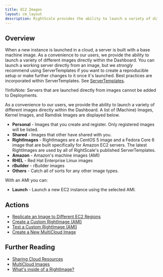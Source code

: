 ```yaml
---
title: EC2 Images
layout: cm_layout
description: RightScale provides the ability to launch a variety of different machine images directly within the RightScale Cloud Management Dashboard.
---
```

## Overview

When a new instance is launched in a cloud, a server is built with a base machine image. As a convenience to our users, we provide the ability to launch a variety of different images directly within the Dashboard. You can launch a working server directly from an image, but we *strongly* recommend using ServerTemplates if you want to create a reproducible setup or make further changes to it once it's launched. Best practices are incorporated within ServerTemplates. See [ServerTemplates](/cm/dashboard/design/server_templates/servertemplates.html).

!!info*Note:* Servers that are launched directly from images cannot be added to Deployments.

As a convenience to our users, we provide the ability to launch a variety of different images directly within the Dashboard. A list of (Machine) Images, Kernel Images, and Ramdisk Images are displayed below.

* **Personal** - Images that you create and register. Only registered images will be listed.
* **Shared** - Images that other have shared with you.
* **RightImages** - RightImages are a CentOS 5 image and a Fedora Core 6 image that are built specifically for Amazon EC2 servers. The latest RightImages are used by all of RightScale's published ServerTemplates.
* **Amazon** - Amazon's machine images (AMI)
* **RHEL** - Red Hat Enterprise Linux images
* **rBuilder** - rBuilder images
* **Others** - Catch all of sorts for any other image types.

With an AMI you can:

* **Launch** - Launch a new EC2 instance using the selected AMI.

## Actions

* [Replicate an Image to Different EC2 Regions](/cm/dashboard/clouds/aws/actions/ec2_images_actions.html#replicate-an-image-to-different-ec2-regions)
* [Create a Custom RightImage (AMI)](/cm/dashboard/clouds/aws/actions/ec2_images_actions.html#create-a-custom-rightimage--ami-)
* [Test a Custom RightImage (AMI)](/cm/dashboard/clouds/aws/actions/ec2_images_actions.html#test-a-custom-rightimage--ami-)
* [Create a New MultiCloud Image](/cm/dashboard/design/multicloud_images/multicloud_images_actions.html#create-a-new-multicloud-image)

## Further Reading

* [Sharing Cloud Resources](/cm/pas/sharing_cloud_resources.html)
* [MultiCloud Images](/cm/dashboard/design/multicloud_images/multicloud_images.html)
* [What's inside of a RightImage?](/faq/What_is_inside_of_a_RightImage.html)
